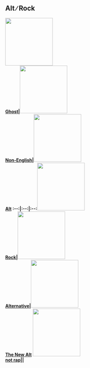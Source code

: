 ## Alt ∕ Rock
[start-desc]: #

[//]: # (Replace this line with a description persistent with the repository.)

[end-desc]: #

<a href="Ghost/songs.md"><img width="150" height="150" src="Ghost/cover.jpg"><br><b>Ghost<b></a>|<a href="Non-English/songs.md"><img width="150" height="150" src="Non-English/cover.jpg"><br><b>Non-English<b></a>|<a href="Alt/songs.md"><img width="150" height="150" src="Alt/cover.jpg"><br><b>Alt<b></a>
:--:|:--:|:--:<a href="Rock/songs.md"><img width="150" height="150" src="Rock/cover.jpg"><br><b>Rock<b></a>|<a href="Alternative/songs.md"><img width="150" height="150" src="Alternative/cover.jpg"><br><b>Alternative<b></a>|<a href="The New Alt/songs.md"><img width="150" height="150" src="The New Alt/cover.jpg"><br><b>The New Alt<b></a>
<a href="not rap/songs.md"><img width="150" height="150" src="not rap/cover.jpg"><br><b>not rap<b></a>|<a/>|<a/>

